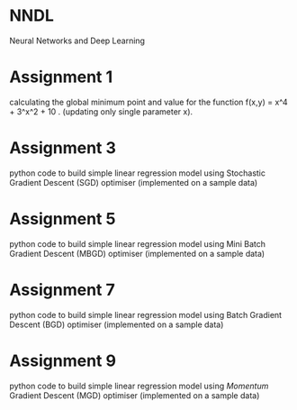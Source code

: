 # NNDL
Neural Networks and Deep Learning

# Assignment 1
calculating the global minimum point and value for the function f(x,y) = x^4 + 3^x^2 + 10 . (updating only single parameter x).

# Assignment 3
python code to build simple linear regression model using Stochastic Gradient Descent (SGD) optimiser (implemented on a sample data)

# Assignment 5
python code to build simple linear regression model using Mini Batch Gradient Descent (MBGD) optimiser (implemented on a sample data)

# Assignment 7
python code to build simple linear regression model using Batch Gradient Descent (BGD) optimiser (implemented on a sample data)

# Assignment 9
python code to build simple linear regression model using <i>Momentum </i> Gradient Descent (MGD) optimiser (implemented on a sample data)

